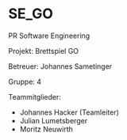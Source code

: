 # SE_GO

PR Software Engineering

Projekt: Brettspiel GO

Betreuer: Johannes Sametinger

Gruppe: 4

Teammitglieder:
- Johannes Hacker (Teamleiter)
- Julian Lumetsberger
- Moritz Neuwirth
